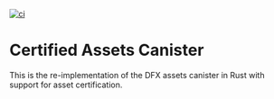 [![ci](https://github.com/dfinity/certified-assets/actions/workflows/ci.yml/badge.svg)](https://github.com/dfinity/certified-assets/actions/workflows/ci.yml)

# Certified Assets Canister


This is the re-implementation of the DFX assets canister in Rust with support for asset certification.
